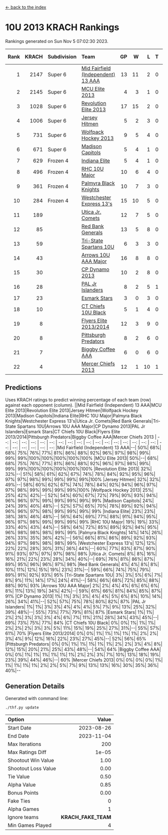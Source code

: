 [<- back to the index](readme.md)
# 10U 2013 KRACH Rankings
Rankings generated on Sun Nov  5 07:02:30 2023.

Rank|KRACH|Subdivision|Team|GP|W|L|T|OTW|OTL|SoS|Exp Wins|Win Diff
---:|---:|:---|:---|---:|---:|---:|---:|---:|---:|---:|---:|---:
1|2147|Super 6|[Mid Fairfield (Independent) 13 AAA](https://gamesheetstats.com/seasons/3664/teams/140891/schedule)|13|11|2|0|2|0|457|11.8|-0.0
2|2145|Super 6|[MCU Elite 2013](https://gamesheetstats.com/seasons/3664/teams/140889/schedule)|4|3|1|0|0|0|696|3.8|-0.0
3|1028|Super 6|[Revolution Elite 2013](https://gamesheetstats.com/seasons/3664/teams/140904/schedule)|17|15|2|0|2|0|292|15.8|-0.0
4|1006|Super 6|[Jersey Hitmen](https://gamesheetstats.com/seasons/3664/teams/140893/schedule)|5|2|3|0|0|1|1554|2.8|-0.0
5|731|Super 6|[Wolfpack Hockey 2013](https://gamesheetstats.com/seasons/3664/teams/140894/schedule)|9|5|4|0|0|1|883|5.8|-0.0
6|671|Super 6|[Madison Capitols](https://gamesheetstats.com/seasons/3664/teams/162460/schedule)|5|4|1|0|1|0|231|4.9|0.0
7|629|Frozen 4|[Indiana Elite](https://gamesheetstats.com/seasons/3664/teams/144358/schedule)|5|4|1|0|0|0|237|4.9|0.0
8|496|Frozen 4|[RHC 10U Major](https://gamesheetstats.com/seasons/3664/teams/140895/schedule)|10|6|4|0|1|1|702|6.8|-0.0
9|361|Frozen 4|[Palmyra Black Knights](https://gamesheetstats.com/seasons/3664/teams/140906/schedule)|10|7|3|0|0|1|249|7.8|-0.0
10|284|Frozen 4|[Westchester Express 13's](https://gamesheetstats.com/seasons/3664/teams/140899/schedule)|15|10|5|0|0|1|278|10.8|-0.0
11|189||[Utica Jr. Comets](https://gamesheetstats.com/seasons/3664/teams/140900/schedule)|12|7|5|0|3|0|189|7.8|-0.0
12|85||[Red Bank Generals](https://gamesheetstats.com/seasons/3664/teams/140896/schedule)|13|5|8|0|0|2|340|5.8|-0.0
13|59||[Tri-State Spartans 10U](https://gamesheetstats.com/seasons/3664/teams/144359/schedule)|6|3|3|0|0|1|285|3.9|0.0
14|43||[Arrows 10U AAA Major](https://gamesheetstats.com/seasons/3664/teams/140902/schedule)|16|8|8|0|0|1|136|8.8|-0.0
15|30||[CP Dynamo 2013](https://gamesheetstats.com/seasons/3664/teams/140901/schedule)|10|2|8|0|0|1|647|2.8|-0.0
16|28||[PAL Jr Islanders](https://gamesheetstats.com/seasons/3664/teams/140903/schedule)|8|2|5|1|1|0|515|3.3|-0.0
17|23||[Esmark Stars](https://gamesheetstats.com/seasons/3664/teams/140905/schedule)|3|0|3|0|0|0|773|0.8|-0.0
18|10||[CT Chiefs 10U Black](https://gamesheetstats.com/seasons/3664/teams/140892/schedule)|5|1|4|0|0|0|69|1.8|-0.0
19|8||[Flyers Elite 2013/2014](https://gamesheetstats.com/seasons/3664/teams/140898/schedule)|12|3|9|0|0|0|218|3.8|-0.0
20|8||[Pittsburgh Predators](https://gamesheetstats.com/seasons/3664/teams/140907/schedule)|8|2|6|0|0|0|312|2.8|-0.0
21|7||[Biggby Coffee AAA](https://gamesheetstats.com/seasons/3664/teams/144357/schedule)|6|0|6|0|0|0|302|0.9|0.0
22|4||[Mercer Chiefs 2013](https://gamesheetstats.com/seasons/3664/teams/140897/schedule)|12|1|10|1|0|0|373|2.3|-0.0

## Predictions
Uses KRACH ratings to predict winning percentage of each team (row) against each opponent (column).
||Mid Fairfield (Independent) 13 AAA|MCU Elite 2013|Revolution Elite 2013|Jersey Hitmen|Wolfpack Hockey 2013|Madison Capitols|Indiana Elite|RHC 10U Major|Palmyra Black Knights|Westchester Express 13's|Utica Jr. Comets|Red Bank Generals|Tri-State Spartans 10U|Arrows 10U AAA Major|CP Dynamo 2013|PAL Jr Islanders|Esmark Stars|CT Chiefs 10U Black|Flyers Elite 2013/2014|Pittsburgh Predators|Biggby Coffee AAA|Mercer Chiefs 2013
| --: | --: | --: | --: | --: | --: | --: | --: | --: | --: | --: | --: | --: | --: | --: | --: | --: | --: | --: | --: | --: | --: | --: 
|Mid Fairfield (Independent) 13 AAA|--| 50%| 68%| 68%| 75%| 76%| 77%| 81%| 86%| 88%| 92%| 96%| 97%| 98%| 99%| 99%| 99%|100%|100%|100%|100%|100%
|MCU Elite 2013| 50%|--| 68%| 68%| 75%| 76%| 77%| 81%| 86%| 88%| 92%| 96%| 97%| 98%| 99%| 99%| 99%|100%|100%|100%|100%|100%
|Revolution Elite 2013| 32%| 32%|--| 51%| 58%| 61%| 62%| 67%| 74%| 78%| 84%| 92%| 95%| 96%| 97%| 97%| 98%| 99%| 99%| 99%| 99%|100%
|Jersey Hitmen| 32%| 32%| 49%|--| 58%| 60%| 62%| 67%| 74%| 78%| 84%| 92%| 94%| 96%| 97%| 97%| 98%| 99%| 99%| 99%| 99%|100%
|Wolfpack Hockey 2013| 25%| 25%| 42%| 42%|--| 52%| 54%| 60%| 67%| 72%| 79%| 90%| 93%| 94%| 96%| 96%| 97%| 99%| 99%| 99%| 99%| 99%
|Madison Capitols| 24%| 24%| 39%| 40%| 48%|--| 52%| 57%| 65%| 70%| 78%| 89%| 92%| 94%| 96%| 96%| 97%| 98%| 99%| 99%| 99%| 99%
|Indiana Elite| 23%| 23%| 38%| 38%| 46%| 48%|--| 56%| 64%| 69%| 77%| 88%| 91%| 94%| 95%| 96%| 97%| 98%| 99%| 99%| 99%| 99%
|RHC 10U Major| 19%| 19%| 33%| 33%| 40%| 43%| 44%|--| 58%| 64%| 72%| 85%| 89%| 92%| 94%| 95%| 96%| 98%| 98%| 98%| 99%| 99%
|Palmyra Black Knights| 14%| 14%| 26%| 26%| 33%| 35%| 36%| 42%|--| 56%| 66%| 81%| 86%| 89%| 92%| 93%| 94%| 97%| 98%| 98%| 98%| 99%
|Westchester Express 13's| 12%| 12%| 22%| 22%| 28%| 30%| 31%| 36%| 44%|--| 60%| 77%| 83%| 87%| 90%| 91%| 93%| 97%| 97%| 97%| 98%| 98%
|Utica Jr. Comets|  8%|  8%| 16%| 16%| 21%| 22%| 23%| 28%| 34%| 40%|--| 69%| 76%| 81%| 86%| 87%| 89%| 95%| 96%| 96%| 97%| 98%
|Red Bank Generals|  4%|  4%|  8%|  8%| 10%| 11%| 12%| 15%| 19%| 23%| 31%|--| 59%| 66%| 74%| 75%| 79%| 89%| 91%| 92%| 93%| 95%
|Tri-State Spartans 10U|  3%|  3%|  5%|  6%|  7%|  8%|  9%| 11%| 14%| 17%| 24%| 41%|--| 58%| 66%| 68%| 72%| 85%| 88%| 88%| 90%| 93%
|Arrows 10U AAA Major|  2%|  2%|  4%|  4%|  6%|  6%|  6%|  8%| 11%| 13%| 19%| 34%| 42%|--| 59%| 61%| 66%| 81%| 84%| 85%| 87%| 91%
|CP Dynamo 2013|  1%|  1%|  3%|  3%|  4%|  4%|  5%|  6%|  8%| 10%| 14%| 26%| 34%| 41%|--| 52%| 57%| 75%| 78%| 80%| 82%| 87%
|PAL Jr Islanders|  1%|  1%|  3%|  3%|  4%|  4%|  4%|  5%|  7%|  9%| 13%| 25%| 32%| 39%| 48%|--| 55%| 73%| 77%| 79%| 81%| 87%
|Esmark Stars|  1%|  1%|  2%|  2%|  3%|  3%|  3%|  4%|  6%|  7%| 11%| 21%| 28%| 34%| 43%| 45%|--| 69%| 73%| 75%| 77%| 84%
|CT Chiefs 10U Black|  0%|  0%|  1%|  1%|  1%|  2%|  2%|  2%|  3%|  3%|  5%| 11%| 15%| 19%| 25%| 27%| 31%|--| 55%| 57%| 61%| 70%
|Flyers Elite 2013/2014|  0%|  0%|  1%|  1%|  1%|  1%|  1%|  2%|  2%|  3%|  4%|  9%| 12%| 16%| 22%| 23%| 27%| 45%|--| 52%| 56%| 65%
|Pittsburgh Predators|  0%|  0%|  1%|  1%|  1%|  1%|  1%|  2%|  2%|  3%|  4%|  8%| 12%| 15%| 20%| 21%| 25%| 43%| 48%|--| 54%| 64%
|Biggby Coffee AAA|  0%|  0%|  1%|  1%|  1%|  1%|  1%|  1%|  2%|  2%|  3%|  7%| 10%| 13%| 18%| 19%| 23%| 39%| 44%| 46%|--| 60%
|Mercer Chiefs 2013|  0%|  0%|  0%|  0%|  1%|  1%|  1%|  1%|  1%|  2%|  2%|  5%|  7%|  9%| 13%| 13%| 16%| 30%| 35%| 36%| 40%|--

## Generation Details

Generated with command line:
```
./thf.py update
```

| Option | Value |
| :----- | ----: |
| Start Date | 2023-08-26 |
| End Date | 2023-11-04 |
| Max Iterations | 200 |
| Max Ratings Diff | 1e-05 |
| Shootout Win Value | 1.00 |
| Shootout Loss Value | 0.00 |
| Tie Value | 0.50 |
| Alpha Value | 0.85 |
| Bonus Points | 0.00 |
| Fake Ties | 0 |
| Alpha Games | 1 |
| Ignore teams | __KRACH_FAKE_TEAM__ |
| Min Games Played | 4 |

